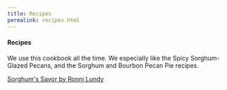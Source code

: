 ```yaml
---
title: Recipes
permalink: recipes.html
---
```


#### Recipes

We use this cookbook all the time. We especially like the Spicy Sorghum-Glazed Pecans, and the Sorghum and Bourbon Pecan Pie recipes.

[Sorghum's Savor by Ronni Lundy](https://www.amazon.com/gp/product/0813060826/ref=as_li_tl?ie=UTF8&camp=1789&creative=9325&creativeASIN=0813060826&linkCode=as2&tag=tomsvwbugrepa&linkId=978ce6df3a821522468e58aca0b58889)




